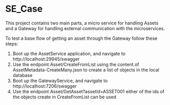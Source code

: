 # SE_Case

This project contains two main parts, a micro service for handling Assets and a Gateway for handling external communication with the microservices.

To test a base flow of getting an asset through the Gateway follow these steps:
1. Boot up the AssetService application, and navigate to http://localhost:29945/swagger
2. Use the endpoint Asset/CreateFromList using the content of AssetMetadata-CreateMany.json to create a list of objects in the local database
3. Boot up the GatewayService, and navigate to http://localhost:7206/swagger
4. Use the endpoint Asset/GetAsset?assetId=ASSET001 either of the ids of the objects create in CreateFromList can be used
